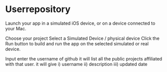 # Userrepository

Launch your app in a simulated iOS device, or on a device connected to your Mac.

Choose your project
Select a Simulated Device / physical device
Click the Run button to build and run the app on the selected simulated or real device.



Input
enter the username of github
it will list all the public projects affiliated with that user.
it will give 
i) username
ii) description
iii) updated date


